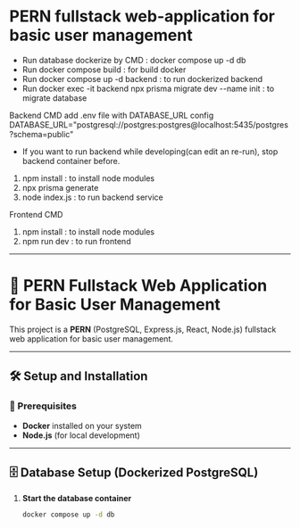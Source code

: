 # PERN fullstack web-application for basic user management

- Run database dockerize by CMD : docker compose up -d db
- Run docker compose build : for build docker
- Run docker compose up -d backend : to run dockerized backend
- Run docker exec -it backend npx prisma migrate dev --name init : to migrate database

Backend CMD
add .env file with DATABASE_URL config
DATABASE_URL="postgresql://postgres:postgres@localhost:5435/postgres?schema=public"

* If you want to run backend while developing(can edit an re-run), stop backend container before.
1. npm install : to install node modules
2. npx prisma generate
3. node index.js : to run backend service

Frontend CMD
1. npm install : to install node modules
2. npm run dev : to run frontend

----------------------------------------------------------------------------------------------------------------------------

# 🚀 PERN Fullstack Web Application for Basic User Management

This project is a **PERN** (PostgreSQL, Express.js, React, Node.js) fullstack web application for basic user management.

---

## 🛠️ Setup and Installation

### 📌 Prerequisites
- **Docker** installed on your system
- **Node.js** (for local development)

---

## 🗄️ Database Setup (Dockerized PostgreSQL)

1. **Start the database container**  
   ```sh
   docker compose up -d db



